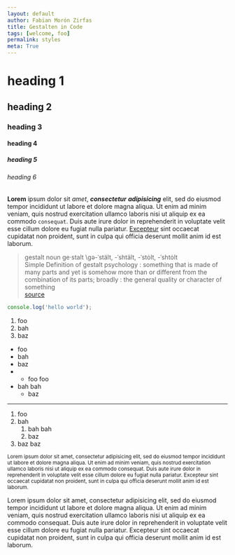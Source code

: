 ```yaml
---
layout: default
author: Fabian Morón Zirfas
title: Gestalten in Code
tags: [welcome, foo]
permalink: styles
meta: True
---
```

# heading 1

## heading 2

### heading 3

#### heading 4

##### heading 5

###### heading 6


__Lorem__ ipsum dolor sit _amet_, ___consectetur___ _**adipisicing**_ elit, sed do eiusmod tempor incididunt ut labore et dolore magna aliqua. Ut enim ad minim veniam, quis nostrud exercitation ullamco laboris nisi ut aliquip ex ea commodo `consequat`. Duis aute irure dolor in reprehenderit in voluptate velit esse cillum dolore eu fugiat nulla pariatur. [Excepteur](/) sint occaecat cupidatat non proident, sunt in culpa qui officia deserunt mollit anim id est laborum.  

>gestalt
>noun  ge·stalt \gə-ˈstält, -ˈshtält, -ˈstȯlt, -ˈshtȯlt\
>Simple Definition of gestalt
>psychology : something that is made of many parts and yet is somehow more than or different from the combination of its parts; broadly : the general quality or character of something  
[source](http://www.merriam-webster.com/dictionary/gestalt)  

```js
console.log('hello world');
```

1. foo
2. bah
3. baz

- foo
- bah
- baz
- - foo foo
- bah bah
    - baz

---  

1. foo
2. bah
    1. bah bah
    2. baz
3. baz baz

<small>
Lorem ipsum dolor sit amet, consectetur adipisicing elit, sed do eiusmod tempor incididunt ut labore et dolore magna aliqua. Ut enim ad minim veniam, quis nostrud exercitation ullamco laboris nisi ut aliquip ex ea commodo consequat. Duis aute irure dolor in reprehenderit in voluptate velit esse cillum dolore eu fugiat nulla pariatur. Excepteur sint occaecat cupidatat non proident, sunt in culpa qui officia deserunt mollit anim id est laborum.    
</small>

<p class="font_small">Lorem ipsum dolor sit amet, consectetur adipisicing elit, sed do eiusmod tempor incididunt ut labore et dolore magna aliqua. Ut enim ad minim veniam, quis nostrud exercitation ullamco laboris nisi ut aliquip ex ea commodo consequat. Duis aute irure dolor in reprehenderit in voluptate velit esse cillum dolore eu fugiat nulla pariatur. Excepteur sint occaecat cupidatat non proident, sunt in culpa qui officia deserunt mollit anim id est laborum.</p>
